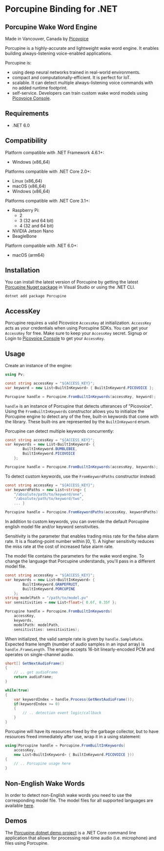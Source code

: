 # Porcupine Binding for .NET

## Porcupine Wake Word Engine

Made in Vancouver, Canada by [Picovoice](https://picovoice.ai)

Porcupine is a highly-accurate and lightweight wake word engine. It enables building always-listening voice-enabled
applications.

Porcupine is:

- using deep neural networks trained in real-world environments.
- compact and computationally-efficient. It is perfect for IoT.
- scalable. It can detect multiple always-listening voice commands with no added runtime footprint.
- self-service. Developers can train custom wake word models using [Picovoice Console](https://console.picovoice.ai/).

## Requirements

- .NET 6.0

## Compatibility

Platform compatible with .NET Framework 4.6.1+:

- Windows (x86_64)

Platforms compatible with .NET Core 2.0+:

- Linux (x86_64)
- macOS (x86_64)
- Windows (x86_64)

Platforms compatible with .NET Core 3.1+:

- Raspberry Pi:
  - 2
  - 3 (32 and 64 bit)
  - 4 (32 and 64 bit)
- NVIDIA Jetson Nano
- BeagleBone

Platform compatible with .NET 6.0+:

- macOS (arm64)

## Installation

You can install the latest version of Porcupine by getting the latest [Porcupine Nuget package](https://www.nuget.org/packages/Porcupine/)
in Visual Studio or using the .NET CLI.

```console
dotnet add package Porcupine
```

## AccessKey

Porcupine requires a valid Picovoice `AccessKey` at initialization. `AccessKey` acts as your credentials when using Porcupine SDKs.
You can get your `AccessKey` for free. Make sure to keep your `AccessKey` secret.
Signup or Login to [Picovoice Console](https://console.picovoice.ai/) to get your `AccessKey`.

## Usage

Create an instance of the engine:

```csharp
using Pv;

const string accessKey = "${ACCESS_KEY}";
var keyword = new List<BuiltInKeyword> { BuiltInKeyword.PICOVOICE };

Porcupine handle = Porcupine.FromBuiltInKeywords(accessKey, keyword);
```

`handle` is an instance of Porcupine that detects utterances of "Picovoice". Using the `FromBuiltInKeywords` constructor allows you to initialize the Porcupine engine to detect any of the free, built-in keywords that come with the library. These built-ins are represented by the `BuiltInKeyword` enum.

Porcupine can detect multiple keywords concurrently:

```csharp
const string accessKey = "${ACCESS_KEY}";
var keywords = new List<BuiltInKeyword> {
        BuiltInKeyword.BUMBLEBEE,
        BuiltInKeyword.PICOVOICE
    };

Porcupine handle = Porcupine.FromBuiltInKeywords(accessKey, keywords);
```

To detect custom keywords, use the `FromKeywordPaths` constructor instead:

```csharp
const string accessKey = "${ACCESS_KEY}";
var keywordPaths = new List<string> {
    "/absolute/path/to/keyword/one",
    "/absolute/path/to/keyword/two",
    ... }

Porcupine handle = Porcupine.FromKeywordPaths(accessKey, keywordPaths);
```

In addition to custom keywords, you can override the default Porcupine english model file and/or keyword sensitivities.

Sensitivity is the parameter that enables trading miss rate for the false alarm rate. It is a floating-point number within [0, 1]. A higher sensitivity reduces the miss rate at the cost of increased false alarm rate.

The model file contains the parameters for the wake word engine. To change the language that Porcupine understands, you'll pass in a different model file.

```csharp
const string accessKey = "${ACCESS_KEY}";
var keywords = new List<BuiltInKeyword> {
        BuiltInKeyword.GRAPEFRUIT,
        BuiltInKeyword.PORCUPINE
    };
string modelPath = "/path/to/model.pv"
var sensitivities = new List<float>{ 0.6f, 0.35f };

Porcupine handle = Porcupine.FromBuiltInKeywords(
    accessKey,
    keywords,
    modelPath: modelPath,
    sensitivities: sensitivities);
```

When initialized, the valid sample rate is given by `handle.SampleRate`. Expected frame length (number of audio samples
in an input array) is `handle.FrameLength`. The engine accepts 16-bit linearly-encoded PCM and operates on
single-channel audio.

```csharp
short[] GetNextAudioFrame()
{
    // .. get audioFrame
    return audioFrame;
}

while(true)
{
    var keywordIndex = handle.Process(GetNextAudioFrame());
    if(keywordIndex >= 0)
    {
	    // .. detection event logic/callback
    }
}
```

Porcupine will have its resources freed by the garbage collector, but to have resources freed  immediately after use,
wrap it in a using statement:

```csharp
using(Porcupine handle = Porcupine.FromBuiltInKeywords(
    accessKey,
    new List<BuiltInKeyword> { BuiltInKeyword.PICOVOICE }))
{
    // .. Porcupine usage here
}
```

## Non-English Wake Words

In order to detect non-English wake words you need to use the corresponding model file. The model files for all supported languages are available [here](https://github.com/Picovoice/porcupine/tree/master/lib/common).

## Demos

The [Porcupine dotnet demo project](https://github.com/Picovoice/porcupine/tree/master/demo/dotnet) is a .NET Core command line application that allows for
processing real-time audio (i.e. microphone) and files using Porcupine.
